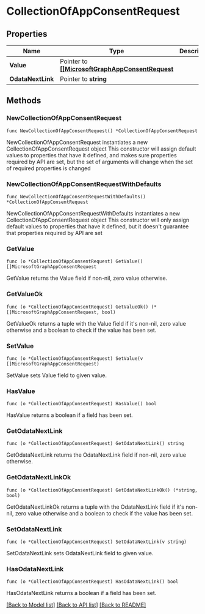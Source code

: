 # CollectionOfAppConsentRequest

## Properties

Name | Type | Description | Notes
------------ | ------------- | ------------- | -------------
**Value** | Pointer to [**[]MicrosoftGraphAppConsentRequest**](MicrosoftGraphAppConsentRequest.md) |  | [optional] 
**OdataNextLink** | Pointer to **string** |  | [optional] 

## Methods

### NewCollectionOfAppConsentRequest

`func NewCollectionOfAppConsentRequest() *CollectionOfAppConsentRequest`

NewCollectionOfAppConsentRequest instantiates a new CollectionOfAppConsentRequest object
This constructor will assign default values to properties that have it defined,
and makes sure properties required by API are set, but the set of arguments
will change when the set of required properties is changed

### NewCollectionOfAppConsentRequestWithDefaults

`func NewCollectionOfAppConsentRequestWithDefaults() *CollectionOfAppConsentRequest`

NewCollectionOfAppConsentRequestWithDefaults instantiates a new CollectionOfAppConsentRequest object
This constructor will only assign default values to properties that have it defined,
but it doesn't guarantee that properties required by API are set

### GetValue

`func (o *CollectionOfAppConsentRequest) GetValue() []MicrosoftGraphAppConsentRequest`

GetValue returns the Value field if non-nil, zero value otherwise.

### GetValueOk

`func (o *CollectionOfAppConsentRequest) GetValueOk() (*[]MicrosoftGraphAppConsentRequest, bool)`

GetValueOk returns a tuple with the Value field if it's non-nil, zero value otherwise
and a boolean to check if the value has been set.

### SetValue

`func (o *CollectionOfAppConsentRequest) SetValue(v []MicrosoftGraphAppConsentRequest)`

SetValue sets Value field to given value.

### HasValue

`func (o *CollectionOfAppConsentRequest) HasValue() bool`

HasValue returns a boolean if a field has been set.

### GetOdataNextLink

`func (o *CollectionOfAppConsentRequest) GetOdataNextLink() string`

GetOdataNextLink returns the OdataNextLink field if non-nil, zero value otherwise.

### GetOdataNextLinkOk

`func (o *CollectionOfAppConsentRequest) GetOdataNextLinkOk() (*string, bool)`

GetOdataNextLinkOk returns a tuple with the OdataNextLink field if it's non-nil, zero value otherwise
and a boolean to check if the value has been set.

### SetOdataNextLink

`func (o *CollectionOfAppConsentRequest) SetOdataNextLink(v string)`

SetOdataNextLink sets OdataNextLink field to given value.

### HasOdataNextLink

`func (o *CollectionOfAppConsentRequest) HasOdataNextLink() bool`

HasOdataNextLink returns a boolean if a field has been set.


[[Back to Model list]](../README.md#documentation-for-models) [[Back to API list]](../README.md#documentation-for-api-endpoints) [[Back to README]](../README.md)


